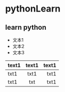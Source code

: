 # pythonLearn
## learn python 
- 文本1
- 文本2
- 文本3

|text1 |text1 |text1 |
|------|:----:|-----:|
|txt1  |txt1  |txt1  |
|txt1  |txt   |txt1  |


